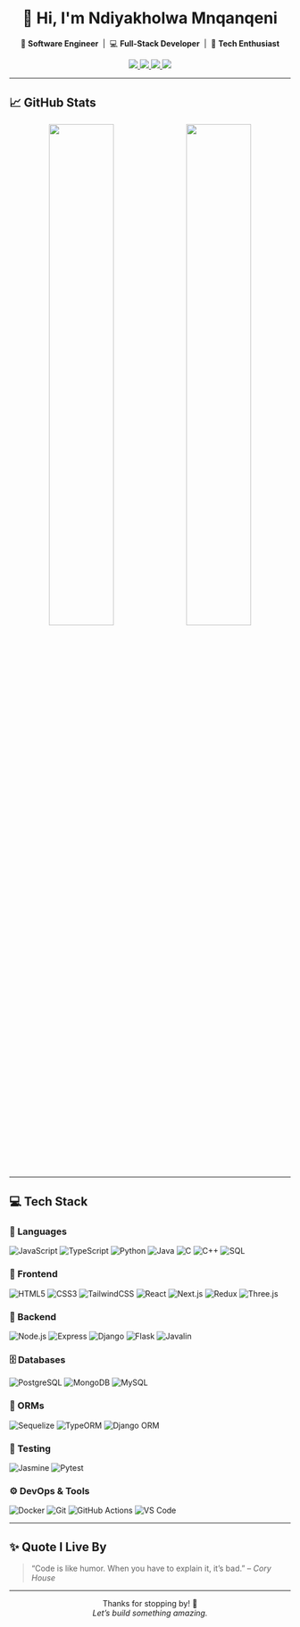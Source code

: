 <h1 align="center">👋 Hi, I'm Ndiyakholwa Mnqanqeni</h1>

<p align="center">
  🎯 <strong>Software Engineer</strong> &nbsp;|&nbsp; 💻 <strong>Full-Stack Developer</strong> &nbsp;|&nbsp; 🚀 <strong>Tech Enthusiast</strong>
</p>

<p align="center">
  <a href="https://www.linkedin.com/in/ndiyakholwamnqanqeni/" target="_blank">
    <img src="https://img.shields.io/badge/LinkedIn-blue?style=for-the-badge&logo=linkedin"/>
  </a>
  <a href="https://x.com/Ndiyakholwa30" target="_blank">
    <img src="https://img.shields.io/badge/Twitter-blue?style=for-the-badge&logo=twitter"/>
  </a>
  <a href="https://github.com/mnqanqeni" target="_blank">
    <img src="https://img.shields.io/badge/GitHub-000?style=for-the-badge&logo=github"/>
  </a>
  <a href="https://your-portfolio-link.com" target="_blank">
    <img src="https://img.shields.io/badge/Portfolio-000000?style=for-the-badge&logo=firefox-browser"/>
  </a>
</p>

---

## 📈 GitHub Stats

<p align="center">
  <img src="https://github-readme-stats-chi-jet-53.vercel.app/api?username=mnqanqeni&show_icons=true&theme=radical" width="48%" />
  <img src="https://github-readme-stats-chi-jet-53.vercel.app/api/top-langs/?username=mnqanqeni&layout=compact&theme=radical" width="48%" />
</p>

---

## 💻 Tech Stack

### 🧠 Languages
![JavaScript](https://img.shields.io/badge/-JavaScript-F7DF1E?style=flat-square&logo=javascript&logoColor=000)
![TypeScript](https://img.shields.io/badge/-TypeScript-3178C6?style=flat-square&logo=typescript&logoColor=white)
![Python](https://img.shields.io/badge/-Python-3776AB?style=flat-square&logo=python&logoColor=white)
![Java](https://img.shields.io/badge/-Java-007396?style=flat-square&logo=java&logoColor=white)
![C](https://img.shields.io/badge/-C-00599C?style=flat-square&logo=c&logoColor=white)
![C++](https://img.shields.io/badge/-C++-00599C?style=flat-square&logo=c%2b%2b&logoColor=white)
![SQL](https://img.shields.io/badge/-SQL-4479A1?style=flat-square&logo=postgresql&logoColor=white)

### 🎨 Frontend
![HTML5](https://img.shields.io/badge/-HTML5-E34F26?style=flat-square&logo=html5&logoColor=white)
![CSS3](https://img.shields.io/badge/-CSS3-1572B6?style=flat-square&logo=css3&logoColor=white)
![TailwindCSS](https://img.shields.io/badge/-TailwindCSS-06B6D4?style=flat-square&logo=tailwind-css&logoColor=white)
![React](https://img.shields.io/badge/-React-61DAFB?style=flat-square&logo=react&logoColor=black)
![Next.js](https://img.shields.io/badge/-Next.js-000000?style=flat-square&logo=next.js)
![Redux](https://img.shields.io/badge/-Redux-764ABC?style=flat-square&logo=redux&logoColor=white)
![Three.js](https://img.shields.io/badge/-Three.js-000000?style=flat-square&logo=three.js)

### 🧩 Backend
![Node.js](https://img.shields.io/badge/-Node.js-339933?style=flat-square&logo=node.js&logoColor=white)
![Express](https://img.shields.io/badge/-Express-000000?style=flat-square&logo=express&logoColor=white)
![Django](https://img.shields.io/badge/-Django-092E20?style=flat-square&logo=django&logoColor=white)
![Flask](https://img.shields.io/badge/-Flask-000000?style=flat-square&logo=flask&logoColor=white)
![Javalin](https://img.shields.io/badge/-Javalin-5B5B5B?style=flat-square)

### 🗄️ Databases
![PostgreSQL](https://img.shields.io/badge/-PostgreSQL-4169E1?style=flat-square&logo=postgresql&logoColor=white)
![MongoDB](https://img.shields.io/badge/-MongoDB-47A248?style=flat-square&logo=mongodb&logoColor=white)
![MySQL](https://img.shields.io/badge/-MySQL-4479A1?style=flat-square&logo=mysql&logoColor=white)

### 🔌 ORMs
![Sequelize](https://img.shields.io/badge/-Sequelize-52B0E7?style=flat-square&logo=sequelize&logoColor=white)
![TypeORM](https://img.shields.io/badge/-TypeORM-E83524?style=flat-square)
![Django ORM](https://img.shields.io/badge/-Django%20ORM-092E20?style=flat-square&logo=django)

### 🧪 Testing
![Jasmine](https://img.shields.io/badge/-Jasmine-8A4182?style=flat-square&logo=jasmine&logoColor=white)
![Pytest](https://img.shields.io/badge/-Pytest-3776AB?style=flat-square&logo=python&logoColor=white)

### ⚙️ DevOps & Tools
![Docker](https://img.shields.io/badge/-Docker-2496ED?style=flat-square&logo=docker&logoColor=white)
![Git](https://img.shields.io/badge/-Git-F05032?style=flat-square&logo=git&logoColor=white)
![GitHub Actions](https://img.shields.io/badge/-GitHub%20Actions-2088FF?style=flat-square&logo=github-actions&logoColor=white)
![VS Code](https://img.shields.io/badge/-VS%20Code-007ACC?style=flat-square&logo=visual-studio-code&logoColor=white)

---

## ✨ Quote I Live By

> “Code is like humor. When you have to explain it, it’s bad.” – *Cory House*

---

<p align="center">
  Thanks for stopping by! 🌟 <br/>
  <i>Let’s build something amazing.</i>
</p>
